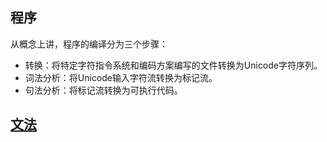 ## 程序

从概念上讲，程序的编译分为三个步骤：

* 转换：将特定字符指令系统和编码方案编写的文件转换为Unicode字符序列。
* 词法分析：将Unicode输入字符流转换为标记流。
* 句法分析：将标记流转换为可执行代码。

## [文法](词法结构/文法.md)



